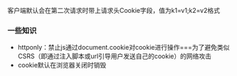 客户端默认会在第二次请求时带上请求头Cookie字段，值为k1=v1;k2=v2格式









### 一些知识

- httponly：禁止js通过document.cookie对cookie进行操作===为了避免类似CSRS（即通过注入脚本或url引导用户发送自己的cookie）的网络攻击
- cookie默认在浏览器关闭时销毁